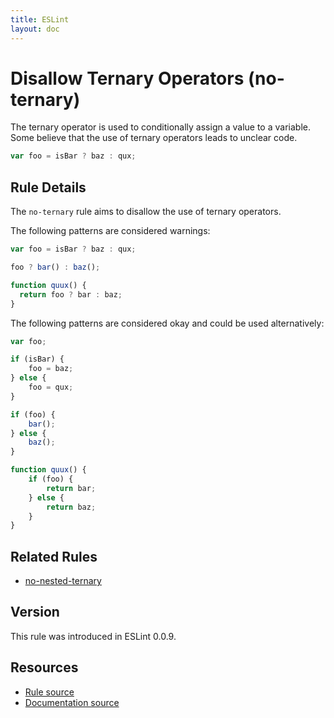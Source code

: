 ```yaml
---
title: ESLint
layout: doc
---
```

<!-- Note: No pull requests accepted for this file. See README.md in the root directory for details. -->
# Disallow Ternary Operators (no-ternary)

The ternary operator is used to conditionally assign a value to a variable. Some believe that the use of ternary operators leads to unclear code.

```js
var foo = isBar ? baz : qux;
```

## Rule Details

The `no-ternary` rule aims to disallow the use of ternary operators.

The following patterns are considered warnings:

```js
var foo = isBar ? baz : qux;

foo ? bar() : baz();

function quux() {
  return foo ? bar : baz;
}
```

The following patterns are considered okay and could be used alternatively:

```js
var foo;

if (isBar) {
    foo = baz;
} else {
    foo = qux;
}

if (foo) {
    bar();
} else {
    baz();
}

function quux() {
    if (foo) {
        return bar;
    } else {
        return baz;
    }
}
```

## Related Rules

* [no-nested-ternary](no-nested-ternary.md)

## Version

This rule was introduced in ESLint 0.0.9.

## Resources

* [Rule source](https://github.com/eslint/eslint/tree/master/lib/rules/no-ternary.js)
* [Documentation source](https://github.com/eslint/eslint/tree/master/docs/rules/no-ternary.md)
